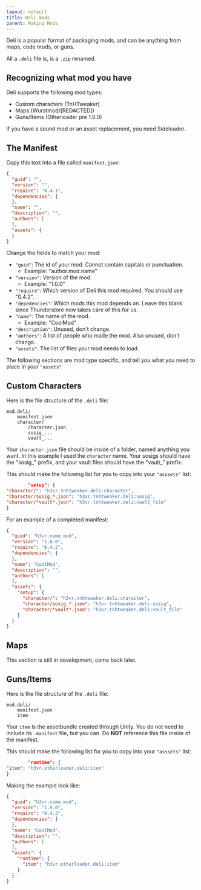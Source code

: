 ```yaml
---
layout: default
title: Deli mods
parent: Making Mods
---
```


Deli is a popular format of packaging mods, and can be anything from maps, code mods, or guns.

All a `.deli` file is, is a `.zip` renamed.

## Recognizing what mod you have

Deli supports the following mod types:

- Custom characters (TnHTweaker)
- Maps (Wurstmod/[REDACTED])
- Guns/Items (Otherloader pre 1.0.0)

If you have a sound mod or an asset replacement, you need Sideloader.

## The Manifest

Copy this text into a file called `manifest.json`:

```json
{
  "guid": "",
  "version": "",
  "require": "0.4.1",
  "dependencies": {
  },
  "name": "",
  "description": "",
  "authors": [
  ],
  "assets": {
  }
}
```

Change the fields to match your mod:

- `"guid"`: The id of your mod. Cannot contain capitals or punctuation.
    - Example: "author.mod.name"
- `"version"`: Version of the mod.
    - Example: "1.0.0"
- `"require"`: Which version of Deli this mod required. You should use "0.4.2".
- `"depedencies"`: Which mods this mod depends on. Leave this blank since Thunderstore now takes care of this for us.
- `"name"`: The name of the mod.
    - Example: "CoolMod"
- `"description"`: Unused, don't change.
- `"authors"`: A list of people who made the mod. Also unused, don't change.
- `"assets"`: The list of files your mod needs to load.

The following sections are mod type specific, and tell you what you need to place in your `"assets"`

## Custom Characters

Here is the file structure of the `.deli` file:

```text
mod.deli/
    manifest.json
    character/
        character.json
        sosig_...
        vault_...
```

Your `character.json` file should be inside of a folder, named anything you want. In this example I used the `character`
name. Your sosigs should have the "sosig_" prefix, and your vault files should have the "vault_" prefix.

This should make the following list for you to copy into your `"asssets"` list:

```json
        "setup": {
"character/": "h3vr.tnhtweaker.deli:character",
"character/sosig_*.json": "h3vr.tnhtweaker.deli:sosig",
"character/*vault*.json": "h3vr.tnhtweaker.deli:vault_file"
}
```

For an example of a completed manifest:

```json
{
  "guid": "h3vr.name.mod",
  "version": "1.0.0",
  "require": "0.4.2",
  "dependencies": {
  },
  "name": "CoolMod",
  "description": "",
  "authors": [
  ],
  "assets": {
    "setup": {
      "character/": "h3vr.tnhtweaker.deli:character",
      "character/sosig_*.json": "h3vr.tnhtweaker.deli:sosig",
      "character/*vault*.json": "h3vr.tnhtweaker.deli:vault_file"
    }
  }
}
```

## Maps

This section is still in development, come back later.

## Guns/Items

Here is the file structure of the `.deli` file:

```text
mod.deli/
    manifest.json
    item
```

Your `item` is the assetbundle created through Unity. You do not need to include its `.manifest` file, but you can.
Do **NOT** reference this file inside of the manifest.

This should make the following list for you to copy into your `"asssets"` list:

```json
        "runtime": {
"item": "h3vr.otherloader.deli:item"
}
```

Making the example look like:

```json
{
  "guid": "h3vr.name.mod",
  "version": "1.0.0",
  "require": "0.4.2",
  "dependencies": {
  },
  "name": "CoolMod",
  "description": "",
  "authors": [
  ],
  "assets": {
    "runtime": {
      "item": "h3vr.otherloader.deli:item"
    }
  }
}
```
